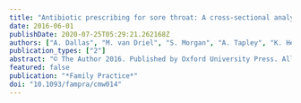 ```yaml
---
title: "Antibiotic prescribing for sore throat: A cross-sectional analysis of the ReCEnT study exploring the habits of early-career doctors in family practice"
date: 2016-06-01
publishDate: 2020-07-25T05:29:21.262168Z
authors: ["A. Dallas", "M. van Driel", "S. Morgan", "A. Tapley", "K. Henderson", "J. Ball", "C. Oldmeadow", "A. Davey", "K. Mulquiney", "J. Davis", "N. Spike", "L. McArthur", "P. Magin"]
publication_types: ["2"]
abstract: "© The Author 2016. Published by Oxford University Press. All rights reserved. Background: Acute sore throat is a common condition presenting to family practitioners. It is usually self-limiting, with antibiotic treatment recommended only for high-risk presentations. Overprescribing of antibiotics contributes to individual and community resistance. Learning to prescribe in the context of diagnostic uncertainty and patient pressures is a challenge for early-career doctors. Prescribing habits develop early and tend not to change with time. Objective: To establish the prevalence and associations of antibiotic prescribing for acute sore throat by Australian vocational trainees in family practice. Method: A cross-sectional analysis of data from the Registrar Clinical Encounters in Training (ReCEnT) study. This ongoing, multicentre prospective cohort study documents the nature of trainees' consultation-based clinical experiences. Univariate and logistic regression analyses were conducted on data recorded in consultations for sore throat in nine collection periods during 2010-14. Results: Data from 856 individual trainees (response rate 95.2%) were analysed. Sore throat was managed in 2.3% encounters. Antibiotics were prescribed for 71.5% of sore throat diagnoses. The variables associated with prescribing were inner-regional location and higher socio-economic area. There was no significant association with younger age of patient or greater trainee experience. If an antibiotic was prescribed, the trainee was more likely to seek information from guidelines or a supervisor. Conclusions: The high frequency of antibiotic prescribing and the lack of attenuation in prescribing with increased experience suggest current educational interventions and the apprenticeship model of training is not fostering appropriate practice in this important clinical area. Targeted educational interventions, for supervisors as well as trainees, are indicated."
featured: false
publication: "*Family Practice*"
doi: "10.1093/fampra/cmw014"
---
```


